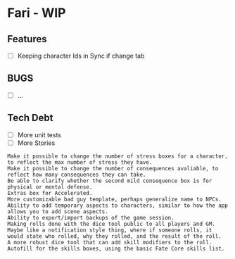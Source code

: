 # Fari - WIP

## Features

- [ ] Keeping character Ids in Sync if change tab

## BUGS

- [ ] ...

## Tech Debt

- [ ] More unit tests
- [ ] More Stories

```
Make it possible to change the number of stress boxes for a character, to reflect the max number of stress they have.
Make it possible to change the number of consequences avaliable, to reflect how many consequences they can take.
Be able to clarify whether the second mild consequence box is for physical or mental defense.
Extras box for Accelerated.
More customizable bad guy template, perhaps generalize name to NPCs.
Ability to add temporary aspects to characters, similar to how the app allows you to add scene aspects.
Ability to export/import backups of the game session.
Making rolls done with the dice tool public to all players and GM. Maybe like a notification style thing, where if someone rolls, it would state who rolled, why they rolled, and the result of the roll.
A more robust dice tool that can add skill modifiers to the roll.
Autofill for the skills boxes, using the basic Fate Core skills list.
```
